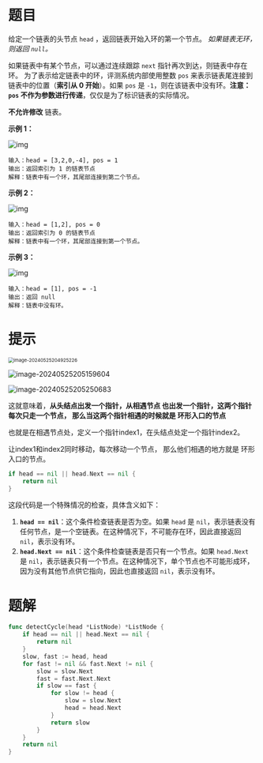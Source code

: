 # 题目

给定一个链表的头节点  `head` ，返回链表开始入环的第一个节点。 *如果链表无环，则返回 `null`。*

如果链表中有某个节点，可以通过连续跟踪 `next` 指针再次到达，则链表中存在环。 为了表示给定链表中的环，评测系统内部使用整数 `pos` 来表示链表尾连接到链表中的位置（**索引从 0 开始**）。如果 `pos` 是 `-1`，则在该链表中没有环。**注意：`pos` 不作为参数进行传递**，仅仅是为了标识链表的实际情况。

**不允许修改** 链表。



 

**示例 1：**

![img](https://s2.loli.net/2024/05/25/ilNMuGJ9cadOShr.png)

```
输入：head = [3,2,0,-4], pos = 1
输出：返回索引为 1 的链表节点
解释：链表中有一个环，其尾部连接到第二个节点。
```

**示例 2：**

![img](https://s2.loli.net/2024/05/25/A3xQGO52zUhojMg.png)

```
输入：head = [1,2], pos = 0
输出：返回索引为 0 的链表节点
解释：链表中有一个环，其尾部连接到第一个节点。
```

**示例 3：**

![img](https://s2.loli.net/2024/05/25/xsvKnoZf5GAJ3RO.png)

```
输入：head = [1], pos = -1
输出：返回 null
解释：链表中没有环。
```



# 提示

<img src="https://s2.loli.net/2024/05/25/1K3vs6ZkN9qWzL7.png" alt="image-20240525204925226" style="zoom:67%;" />

![image-20240525205159604](https://s2.loli.net/2024/05/25/vzi3pR78UyFWxGr.png)

![image-20240525205250683](https://s2.loli.net/2024/05/25/wyj51NfqzvPoRtp.png)

这就意味着，**从头结点出发一个指针，从相遇节点 也出发一个指针，这两个指针每次只走一个节点， 那么当这两个指针相遇的时候就是 环形入口的节点**

也就是在相遇节点处，定义一个指针index1，在头结点处定一个指针index2。

让index1和index2同时移动，每次移动一个节点， 那么他们相遇的地方就是 环形入口的节点。



```go
if head == nil || head.Next == nil {
    return nil
}
```

这段代码是一个特殊情况的检查，具体含义如下：

1. **`head == nil`**：这个条件检查链表是否为空。如果 `head` 是 `nil`，表示链表没有任何节点，是一个空链表。在这种情况下，不可能存在环，因此直接返回 `nil`，表示没有环。
2. **`head.Next == nil`**：这个条件检查链表是否只有一个节点。如果 `head.Next` 是 `nil`，表示链表只有一个节点。在这种情况下，单个节点也不可能形成环，因为没有其他节点供它指向，因此也直接返回 `nil`，表示没有环。

# 题解

```go
func detectCycle(head *ListNode) *ListNode {
    if head == nil || head.Next == nil {
        return nil
    }
    slow, fast := head, head
    for fast != nil && fast.Next != nil {
        slow = slow.Next
        fast = fast.Next.Next
        if slow == fast {
            for slow != head {
                slow = slow.Next
                head = head.Next
            }
            return slow
        }
    }
    return nil
}
```

